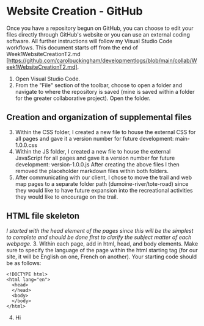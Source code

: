 # Website Creation - GitHub
Once you have a repository begun on GitHub, you can choose to edit your files directly through GitHub's website or you can use an external coding software. All further instructions will follow my Visual Studio Code workflows. This document starts off from the end of Week1WebsiteCreationT2.md [https://github.com/carolbuckingham/developmentlogs/blob/main/collab/Week1WebsiteCreationT2.md].

1. Open Visual Studio Code. 
2. From the "File" section of the toolbar, choose to open a folder and navigate to where the repository is saved (mine is saved within a folder for the greater collaborative project). Open the folder.

## Creation and organization of supplemental files
3. Within the CSS folder, I created a new file to house the external CSS for all pages and gave it a version number for future development: main-1.0.0.css
4. Within the JS folder, I created a new file to house the external JavaScript for all pages and gave it a version number for future development: version-1.0.0.js
After creating the above files I then removed the placeholder markdown files within both folders.
5. After communicating with our client, I chose to move the trail and web map pages to a separate folder path (dumoine-river/tote-road) since they would like to have future expansion into the recreational activities they would like to encourage on the trail.

## HTML file skeleton
*I started with the head element of the pages since this will be the simplest to complete and should be done first to clarify the subject matter of each webpage.*
3. Within each page, add in html, head, and body elements. Make sure to specify the language of the page within the html starting tag (for our site, it will be English on one, French on another). Your starting code should be as follows:

    <!DOCTYPE html>
    <html lang="en">
      <head>
      </head>
      <body>
      </body>
    </html>

4. Hi
